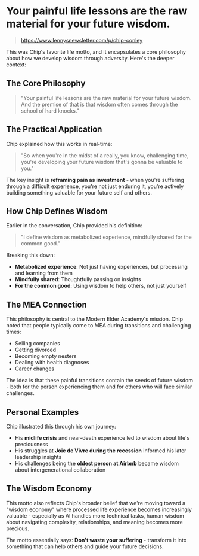 # Your painful life lessons are the raw material for your future wisdom.
> https://www.lennysnewsletter.com/p/chip-conley

This was Chip's favorite life motto, and it encapsulates a core philosophy about how we develop wisdom through adversity. Here's the deeper context:

## The Core Philosophy

> "Your painful life lessons are the raw material for your future wisdom. And the premise of that is that wisdom often comes through the school of hard knocks."

## The Practical Application

Chip explained how this works in real-time:

> "So when you're in the midst of a really, you know, challenging time, you're developing your future wisdom that's gonna be valuable to you."

The key insight is **reframing pain as investment** - when you're suffering through a difficult experience, you're not just enduring it, you're actively building something valuable for your future self and others.

## How Chip Defines Wisdom

Earlier in the conversation, Chip provided his definition:

> "I define wisdom as metabolized experience, mindfully shared for the common good."

Breaking this down:
- **Metabolized experience**: Not just having experiences, but processing and learning from them
- **Mindfully shared**: Thoughtfully passing on insights
- **For the common good**: Using wisdom to help others, not just yourself

## The MEA Connection

This philosophy is central to the Modern Elder Academy's mission. Chip noted that people typically come to MEA during transitions and challenging times:
- Selling companies
- Getting divorced
- Becoming empty nesters
- Dealing with health diagnoses
- Career changes

The idea is that these painful transitions contain the seeds of future wisdom - both for the person experiencing them and for others who will face similar challenges.

## Personal Examples

Chip illustrated this through his own journey:
- His **midlife crisis** and near-death experience led to wisdom about life's preciousness
- His struggles at **Joie de Vivre during the recession** informed his later leadership insights
- His challenges being the **oldest person at Airbnb** became wisdom about intergenerational collaboration

## The Wisdom Economy

This motto also reflects Chip's broader belief that we're moving toward a "wisdom economy" where processed life experience becomes increasingly valuable - especially as AI handles more technical tasks, human wisdom about navigating complexity, relationships, and meaning becomes more precious.

The motto essentially says: **Don't waste your suffering** - transform it into something that can help others and guide your future decisions.